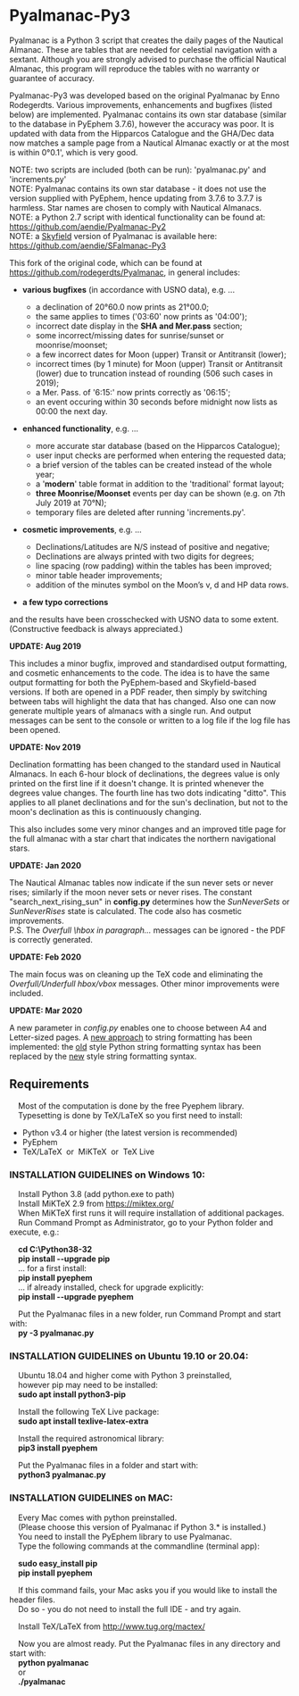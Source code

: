 # Pyalmanac-Py3

Pyalmanac is a Python 3 script that creates the daily pages of the Nautical Almanac. These are tables that are needed for celestial navigation with a sextant. Although you are strongly advised to purchase the official Nautical Almanac, this program will reproduce the tables with no warranty or guarantee of accuracy.

Pyalmanac-Py3 was developed based on the original Pyalmanac by Enno Rodegerdts. Various improvements, enhancements and bugfixes (listed below) are implemented. Pyalmanac contains its own star database (similar to the database in PyEphem 3.7.6), however the accuracy was poor. It is updated with data from the Hipparcos Catalogue and the GHA/Dec data now matches a sample page from a Nautical Almanac exactly or at the most is within 0°0.1', which is very good.

NOTE: two scripts are included (both can be run): 'pyalmanac.py' and 'increments.py'  
NOTE: Pyalmanac contains its own star database - it does not use the version supplied with PyEphem, hence updating from 3.7.6 to 3.7.7 is harmless. Star names are chosen to comply with Nautical Almanacs.  
NOTE: a Python 2.7 script with identical functionality can be found at: https://github.com/aendie/Pyalmanac-Py2  
NOTE: a [Skyfield](https://rhodesmill.org/skyfield/) version of Pyalmanac is available here: https://github.com/aendie/SFalmanac-Py3

This fork of the original code, which can be found at https://github.com/rodegerdts/Pyalmanac, in general includes:

* **various bugfixes** (in accordance with USNO data), e.g. ...  
     - a declination of 20°60.0 now prints as 21°00.0;  
     - the same applies to times ('03:60' now prints as '04:00');  
     - incorrect date display in the **SHA and Mer.pass** section;  
     - some incorrect/missing dates for sunrise/sunset or moonrise/moonset;  
     - a few incorrect dates for Moon (upper) Transit or Antitransit (lower);  
     - incorrect times (by 1 minute) for Moon (upper) Transit or Antitransit (lower) due to truncation instead of rounding (506 such cases in 2019);  
     - a Mer. Pass. of '6:15:' now prints correctly as '06:15';  
     - an event occuring within 30 seconds before midnight now lists as 00:00 the next day.

* **enhanced functionality**, e.g. ...  
     - more accurate star database (based on the Hipparcos Catalogue);  
     - user input checks are performed when entering the requested data;  
     - a brief version of the tables can be created instead of the whole year;  
     - a '**modern**' table format in addition to the 'traditional' format layout;  
     - **three Moonrise/Moonset** events per day can be shown (e.g. on 7th July 2019 at 70°N);  
     - temporary files are deleted after running 'increments.py'.

* **cosmetic improvements**, e.g. ...  
     - Declinations/Latitudes are N/S instead of positive and negative;  
     - Declinations are always printed with two digits for degrees;  
     - line spacing (row padding) within the tables has been improved;  
     - minor table header improvements;  
     - addition of the minutes symbol on the Moon’s v, d and HP data rows.

* **a few typo corrections**

and the results have been crosschecked with USNO data to some extent.  
(Constructive feedback is always appreciated.)

**UPDATE: Aug 2019**

This includes a minor bugfix, improved and standardised output formatting, and cosmetic enhancements to the code. The idea is to have the same output formatting for both the PyEphem-based and Skyfield-based versions. If both are opened in a PDF reader, then simply by switching between tabs will highlight the data that has changed. Also one can now generate multiple years of almanacs with a single run. And output messages can be sent to the console or written to a log file if the log file has been opened.

**UPDATE: Nov 2019**

Declination formatting has been changed to the standard used in Nautical Almanacs. In each 6-hour block of declinations, the degrees value is only printed on the first line if it doesn't change. It is printed whenever the degrees value changes. The fourth line has two dots indicating "ditto". This applies to all planet declinations and for the sun's declination, but not to the moon's declination as this is continuously changing.

This also includes some very minor changes and an improved title page for the full almanac with a star chart that indicates the northern navigational stars.

**UPDATE: Jan 2020**

The Nautical Almanac tables now indicate if the sun never sets or never rises; similarly if the moon never sets or never rises. The constant "search_next_rising_sun" in **config.py** determines how the *SunNeverSets* or *SunNeverRises* state is calculated. The code also has cosmetic improvements.  
P.S. The *Overfull \hbox in paragraph...* messages can be ignored - the PDF is correctly generated.

**UPDATE: Feb 2020**

The main focus was on cleaning up the TeX code and eliminating the *Overfull/Underfull hbox/vbox* messages. Other minor improvements were included.

**UPDATE: Mar 2020**

A new parameter in *config.py* enables one to choose between A4 and Letter-sized pages. A [new approach](https://docs.python.org/3/whatsnew/3.0.html#pep-3101-a-new-approach-to-string-formatting) to string formatting has been implemented:
the [old](https://docs.python.org/2/library/stdtypes.html#string-formatting) style Python string formatting syntax has been replaced by the [new](https://docs.python.org/3/library/string.html#format-string-syntax) style string formatting syntax. 

## Requirements

&nbsp;&nbsp;&nbsp;&nbsp;Most of the computation is done by the free Pyephem library.  
&nbsp;&nbsp;&nbsp;&nbsp;Typesetting is done by TeX/LaTeX so you first need to install:

* Python v3.4 or higher (the latest version is recommended)
* PyEphem
* TeX/LaTeX&nbsp;&nbsp;or&nbsp;&nbsp;MiKTeX&nbsp;&nbsp;or&nbsp;&nbsp;TeX Live


### INSTALLATION GUIDELINES on Windows 10:

&nbsp;&nbsp;&nbsp;&nbsp;Install Python 3.8 (add python.exe to path)  
&nbsp;&nbsp;&nbsp;&nbsp;Install MiKTeX 2.9 from https://miktex.org/  
&nbsp;&nbsp;&nbsp;&nbsp;When MiKTeX first runs it will require installation of additional packages.  
&nbsp;&nbsp;&nbsp;&nbsp;Run Command Prompt as Administrator, go to your Python folder and execute, e.g.:

&nbsp;&nbsp;&nbsp;&nbsp;**cd C:\\Python38-32**  
&nbsp;&nbsp;&nbsp;&nbsp;**pip install --upgrade pip**  
&nbsp;&nbsp;&nbsp;&nbsp;... for a first install:  
&nbsp;&nbsp;&nbsp;&nbsp;**pip install pyephem**  
&nbsp;&nbsp;&nbsp;&nbsp;... if already installed, check for upgrade explicitly:  
&nbsp;&nbsp;&nbsp;&nbsp;**pip install --upgrade pyephem**  

&nbsp;&nbsp;&nbsp;&nbsp;Put the Pyalmanac files in a new folder, run Command Prompt and start with:  
&nbsp;&nbsp;&nbsp;&nbsp;**py -3 pyalmanac.py**


### INSTALLATION GUIDELINES on Ubuntu 19.10 or 20.04:

&nbsp;&nbsp;&nbsp;&nbsp;Ubuntu 18.04 and higher come with Python 3 preinstalled,  
&nbsp;&nbsp;&nbsp;&nbsp;however pip may need to be installed:  
&nbsp;&nbsp;&nbsp;&nbsp;**sudo apt install python3-pip**

&nbsp;&nbsp;&nbsp;&nbsp;Install the following TeX Live package:  
&nbsp;&nbsp;&nbsp;&nbsp;**sudo apt install texlive-latex-extra**

&nbsp;&nbsp;&nbsp;&nbsp;Install the required astronomical library:  
&nbsp;&nbsp;&nbsp;&nbsp;**pip3 install pyephem**

&nbsp;&nbsp;&nbsp;&nbsp;Put the Pyalmanac files in a folder and start with:  
&nbsp;&nbsp;&nbsp;&nbsp;**python3 pyalmanac.py**  


### INSTALLATION GUIDELINES on MAC:

&nbsp;&nbsp;&nbsp;&nbsp;Every Mac comes with python preinstalled.  
&nbsp;&nbsp;&nbsp;&nbsp;(Please choose this version of Pyalmanac if Python 3.* is installed.)  
&nbsp;&nbsp;&nbsp;&nbsp;You need to install the PyEphem library to use Pyalmanac.  
&nbsp;&nbsp;&nbsp;&nbsp;Type the following commands at the commandline (terminal app):

&nbsp;&nbsp;&nbsp;&nbsp;**sudo easy_install pip**  
&nbsp;&nbsp;&nbsp;&nbsp;**pip install pyephem**

&nbsp;&nbsp;&nbsp;&nbsp;If this command fails, your Mac asks you if you would like to install the header files.  
&nbsp;&nbsp;&nbsp;&nbsp;Do so - you do not need to install the full IDE - and try again.

&nbsp;&nbsp;&nbsp;&nbsp;Install TeX/LaTeX from http://www.tug.org/mactex/

&nbsp;&nbsp;&nbsp;&nbsp;Now you are almost ready. Put the Pyalmanac files in any directory and start with:  
&nbsp;&nbsp;&nbsp;&nbsp;**python pyalmanac**  
&nbsp;&nbsp;&nbsp;&nbsp;or  
&nbsp;&nbsp;&nbsp;&nbsp;**./pyalmanac**
